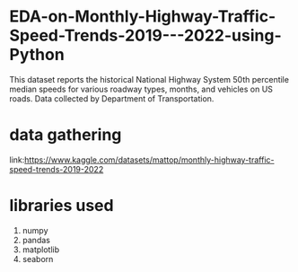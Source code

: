 # EDA-on-Monthly-Highway-Traffic-Speed-Trends-2019---2022-using-Python
This dataset reports the historical National Highway System 50th percentile median speeds for various roadway types, months, and vehicles on US roads. Data collected by Department of Transportation.

# data gathering
link:https://www.kaggle.com/datasets/mattop/monthly-highway-traffic-speed-trends-2019-2022

# libraries used 
1. numpy
2. pandas
3. matplotlib
4. seaborn
